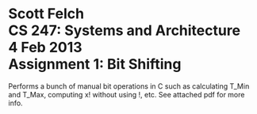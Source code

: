Scott Felch<br>
CS 247: Systems and Architecture<br>
4 Feb 2013<br>
Assignment 1: Bit Shifting<br>
==============

Performs a bunch of manual bit operations in C such as calculating
T_Min and T_Max, computing x! without using !, etc. See attached
pdf for more info.